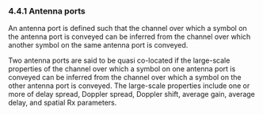 ### 4.4.1 Antenna ports

An antenna port is defined such that the channel over which a symbol on
the antenna port is conveyed can be inferred from the channel over which
another symbol on the same antenna port is conveyed.

Two antenna ports are said to be quasi co-located if the large-scale
properties of the channel over which a symbol on one antenna port is
conveyed can be inferred from the channel over which a symbol on the
other antenna port is conveyed. The large-scale properties include one
or more of delay spread, Doppler spread, Doppler shift, average gain,
average delay, and spatial Rx parameters.